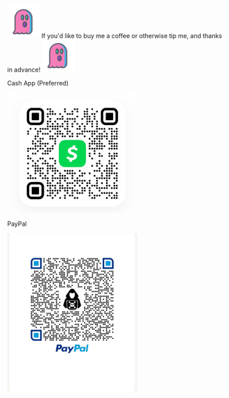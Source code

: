 

<img src="ghosters.png" hieght="75" width="75"> If you'd like to buy me a coffee or otherwise tip me, and thanks in advance! <img src="ghosters.png" hieght="75" width="75">

Cash App (Preferred)

<img src="Screenshot_20210928-140835.jpg" hieght="300" width="300">


PayPal 

<img src="pp_my_qrcode_1632854696740__01.jpg" hieght="300" width="300">
